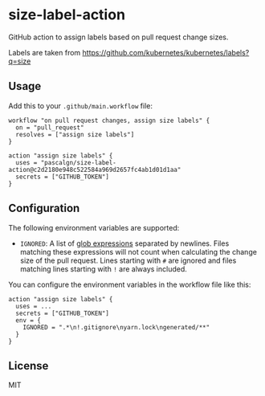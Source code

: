 # size-label-action

GitHub action to assign labels based on pull request change sizes.

Labels are taken from https://github.com/kubernetes/kubernetes/labels?q=size

## Usage

Add this to your `.github/main.workflow` file:

```
workflow "on pull request changes, assign size labels" {
  on = "pull_request"
  resolves = ["assign size labels"]
}

action "assign size labels" {
  uses = "pascalgn/size-label-action@c2d2180e948c522584a969d2657fc4ab1d01d1aa"
  secrets = ["GITHUB_TOKEN"]
}
```

## Configuration

The following environment variables are supported:

- `IGNORED`: A list of [glob expressions](http://man7.org/linux/man-pages/man7/glob.7.html)
  separated by newlines. Files matching these expressions will not count when
  calculating the change size of the pull request. Lines starting with `#` are
  ignored and files matching lines starting with `!` are always included.

You can configure the environment variables in the workflow file like this:

```
action "assign size labels" {
  uses = ...
  secrets = ["GITHUB_TOKEN"]
  env = {
    IGNORED = ".*\n!.gitignore\nyarn.lock\ngenerated/**"
  }
}
```

## License

MIT
